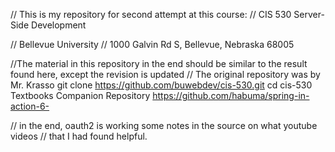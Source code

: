 // This is my repository for second attempt at this course:
//   CIS 530 Server-Side Development

//   Bellevue University
//   1000 Galvin Rd S, Bellevue, Nebraska 68005

//The material in this repository in the end should be similar to the result found here, except the revision is updated
// The original repository was by Mr. Krasso
git clone https://github.com/buwebdev/cis-530.git
cd cis-530
Textbooks Companion Repository
https://github.com/habuma/spring-in-action-6-

// in the end, oauth2 is working some notes in the source on what youtube videos 
// that I had found helpful.

